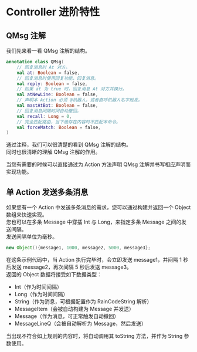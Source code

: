 # Controller 进阶特性

## QMsg 注解
我们先来看一看 QMsg 注解的结构。
```kotlin
annotation class QMsg(
    // 回复消息时 At 对方。
    val at: Boolean = false,
    // 回复消息时使用回复功能，回复消息。
    val reply: Boolean = false,
    // 如果 at 为 true 时，回复消息 At 对方并换行。
    val atNewLine: Boolean = false,
    // 声明本 Action 必须 @机器人，或者直呼机器人名字触发。
    val mastAtBot: Boolean = false,
    // 回复消息间隔时间自动撤回。
    val recall: Long = 0,
    // 完全匹配路由，当下级存在内容时不匹配本命令。
    val forceMatch: Boolean = false,
)
```
通过注释，我们可以很清楚的看到 QMsg 注解的结构。  
同时也很清晰的理解 QMsg 注解的作用。

当您有需要的时候可以直接通过为 Action 方法声明 QMsg 注解并书写相应声明而实现功能。
## 单 Action 发送多条消息
如果您有一个 Action 中发送多条消息的需求，您可以通过构建并返回一个 Object 数组来快速实现。  
您也可以在多条 Message 中穿插 Int 与 Long，来指定多条 Message 之间的发送间隔。  
发送间隔单位为毫秒。  
```java
new Object(){message1, 1000, message2, 5000, message3};
```
在这条示例代码中，当 Action 执行完毕时，会立即发送 message1，并间隔 1 秒后发送 message2，再次间隔 5 秒后发送 message3。  
返回的 Object 数据将接受如下数据类型：
  - Int（作为时间间隔）
  - Long（作为时间间隔）
  - String（作为消息，可根据配置作为 RainCodeString 解析）
  - MessageItem（会被自动构建为 Message 并发送）
  - Message（作为消息，可正常触发自动撤回）
  - MessageLineQ（会被自动解析为 Message，然后发送）

当出现不符合如上规则的内容时，将自动调用其 toString 方法，并作为 String 参数使用。
